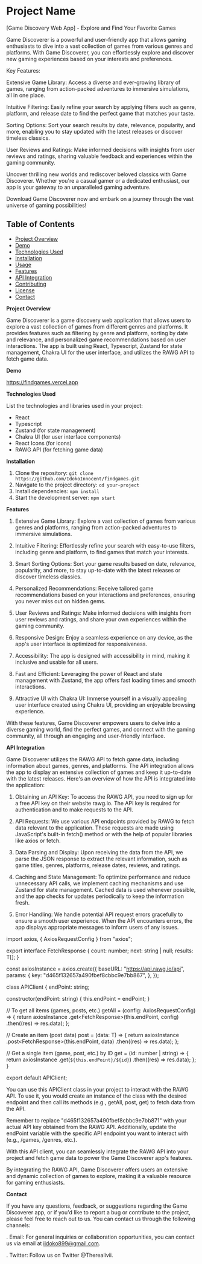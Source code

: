 # Project Name

[Game Discovery Web App] - Explore and Find Your Favorite Games

Game Discoverer is a powerful and user-friendly app that allows gaming enthusiasts to dive into a vast collection of games from various genres and platforms. With Game Discoverer, you can effortlessly explore and discover new gaming experiences based on your interests and preferences.

Key Features:

Extensive Game Library: Access a diverse and ever-growing library of games, ranging from action-packed adventures to immersive simulations, all in one place.

Intuitive Filtering: Easily refine your search by applying filters such as genre, platform, and release date to find the perfect game that matches your taste.

Sorting Options: Sort your search results by date, relevance, popularity, and more, enabling you to stay updated with the latest releases or discover timeless classics.

User Reviews and Ratings: Make informed decisions with insights from user reviews and ratings, sharing valuable feedback and experiences within the gaming community.

Uncover thrilling new worlds and rediscover beloved classics with Game Discoverer. Whether you're a casual gamer or a dedicated enthusiast, our app is your gateway to an unparalleled gaming adventure.

Download Game Discoverer now and embark on a journey through the vast universe of gaming possibilities!

## Table of Contents

- [Project Overview](#project-overview)
- [Demo](#demo)
- [Technologies Used](#technologies-used)
- [Installation](#installation)
- [Usage](#usage)
- [Features](#features)
- [API Integration](#api-integration)
- [Contributing](#contributing)
- [License](#license)
- [Contact](#contact)

**Project Overview**

Game Discoverer is a game discovery web application that allows users to explore a vast collection of games from different genres and platforms. It provides features such as filtering by genre and platform, sorting by date and relevance, and personalized game recommendations based on user interactions. The app is built using React, Typescript, Zustand for state management, Chakra UI for the user interface, and utilizes the RAWG API to fetch game data.

**Demo**

https://findgames.vercel.app

**Technologies Used**

List the technologies and libraries used in your project:

- React
- Typescript
- Zustand (for state management)
- Chakra UI (for user interface components)
- React Icons (for icons)
- RAWG API (for fetching game data)

**Installation**

1. Clone the repository: `git clone https://github.com/IdokoInnocent/findgames.git`
2. Navigate to the project directory: `cd your-project`
3. Install dependencies: `npm install`
4. Start the development server: `npm start`

**Features**

1. Extensive Game Library: Explore a vast collection of games from various genres and platforms, ranging from action-packed adventures to immersive simulations.

2. Intuitive Filtering: Effortlessly refine your search with easy-to-use filters, including genre and platform, to find games that match your interests.

3. Smart Sorting Options: Sort your game results based on date, relevance, popularity, and more, to stay up-to-date with the latest releases or discover timeless classics.

4. Personalized Recommendations: Receive tailored game recommendations based on your interactions and preferences, ensuring you never miss out on hidden gems.

5. User Reviews and Ratings: Make informed decisions with insights from user reviews and ratings, and share your own experiences within the gaming community.

6. Responsive Design: Enjoy a seamless experience on any device, as the app's user interface is optimized for responsiveness.

7. Accessibility: The app is designed with accessibility in mind, making it inclusive and usable for all users.

8. Fast and Efficient: Leveraging the power of React and state management with Zustand, the app offers fast loading times and smooth interactions.

9. Attractive UI with Chakra UI: Immerse yourself in a visually appealing user interface created using Chakra UI, providing an enjoyable browsing experience.

With these features, Game Discoverer empowers users to delve into a diverse gaming world, find the perfect games, and connect with the gaming community, all through an engaging and user-friendly interface.

**API Integration**

Game Discoverer utilizes the RAWG API to fetch game data, including information about games, genres, and platforms. The API integration allows the app to display an extensive collection of games and keep it up-to-date with the latest releases. Here's an overview of how the API is integrated into the application:

1. Obtaining an API Key: To access the RAWG API, you need to sign up for a free API key on their website rawg.io. The API key is required for authentication and to make requests to the API.

2. API Requests: We use various API endpoints provided by RAWG to fetch data relevant to the application. These requests are made using JavaScript's built-in fetch() method or with the help of popular libraries like axios or fetch.

3. Data Parsing and Display: Upon receiving the data from the API, we parse the JSON response to extract the relevant information, such as game titles, genres, platforms, release dates, reviews, and ratings.

4. Caching and State Management: To optimize performance and reduce unnecessary API calls, we implement caching mechanisms and use Zustand for state management. Cached data is used whenever possible, and the app checks for updates periodically to keep the information fresh.

5. Error Handling: We handle potential API request errors gracefully to ensure a smooth user experience. When the API encounters errors, the app displays appropriate messages to inform users of any issues.

import axios, { AxiosRequestConfig } from "axios";

export interface FetchResponse<T> {
count: number;
next: string | null;
results: T[];
}

const axiosInstance = axios.create({
baseURL: "https://api.rawg.io/api",
params: {
key: "d465f132657a490fbef8cbbc9e7bb867",
},
});

class APIClient<T> {
endPoint: string;

constructor(endPoint: string) {
this.endPoint = endPoint;
}

// To get all items (games, posts, etc.)
getAll = (config: AxiosRequestConfig) => {
return axiosInstance
.get<FetchResponse<T>>(this.endPoint, config)
.then((res) => res.data);
};

// Create an item (post data)
post = (data: T) => {
return axiosInstance
.post<FetchResponse<T>>(this.endPoint, data)
.then((res) => res.data);
};

// Get a single item (game, post, etc.) by ID
get = (id: number | string) => {
return axiosInstance
.get<T>(`${this.endPoint}/${id}`)
.then((res) => res.data);
};
}

export default APIClient;

You can use this APIClient class in your project to interact with the RAWG API. To use it, you would create an instance of the class with the desired endpoint and then call its methods (e.g., getAll, post, get) to fetch data from the API.

Remember to replace "d465f132657a490fbef8cbbc9e7bb871" with your actual API key obtained from the RAWG API. Additionally, update the endPoint variable with the specific API endpoint you want to interact with (e.g., /games, /genres, etc.).

With this API client, you can seamlessly integrate the RAWG API into your project and fetch game data to power the Game Discoverer app's features.

By integrating the RAWG API, Game Discoverer offers users an extensive and dynamic collection of games to explore, making it a valuable resource for gaming enthusiasts.

**Contact**

If you have any questions, feedback, or suggestions regarding the Game Discoverer app, or if you'd like to report a bug or contribute to the project, please feel free to reach out to us. You can contact us through the following channels:

. Email: For general inquiries or collaboration opportunities, you can contact us via email at iidoko899@gmail.com.

. Twitter: Follow us on Twitter @Therealivii.
